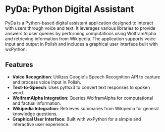 # PyDa: Python Digital Assistant

PyDa is a Python-based digital assistant application designed to interact with users through voice and text. It leverages various libraries to provide answers to user queries by performing computations using WolframAlpha and retrieving information from Wikipedia. The application supports voice input and output in Polish and includes a graphical user interface built with wxPython.

## Features

- **Voice Recognition**: Utilizes Google's Speech Recognition API to capture and process voice input in Polish.
- **Text-to-Speech**: Uses pyttsx3 to convert text responses to spoken word.
- **WolframAlpha Integration**: Queries WolframAlpha for computational and factual information.
- **Wikipedia Integration**: Retrieves summaries from Wikipedia for general knowledge questions.
- **Graphical User Interface**: Built with wxPython for a simple and interactive user experience.


